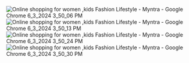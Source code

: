 ![Online shopping for women ,kids Fashion   Lifestyle - Myntra - Google Chrome 6_3_2024 3_50_06 PM](https://github.com/Rathod-Pratik/Projects/assets/151390737/dbdc18a6-ccb9-4bc3-809d-c02e0552a668)
![Online shopping for women ,kids Fashion   Lifestyle - Myntra - Google Chrome 6_3_2024 3_50_13 PM](https://github.com/Rathod-Pratik/Projects/assets/151390737/855e1a0c-c243-45f3-ba36-e00c0b0b0688)
![Online shopping for women ,kids Fashion   Lifestyle - Myntra - Google Chrome 6_3_2024 3_50_24 PM](https://github.com/Rathod-Pratik/Projects/assets/151390737/6b551403-b193-4ff5-bf62-c705649c8fac)
![Online shopping for women ,kids Fashion   Lifestyle - Myntra - Google Chrome 6_3_2024 3_50_30 PM](https://github.com/Rathod-Pratik/Projects/assets/151390737/15daa034-4c57-4643-9dc0-219809955001)
